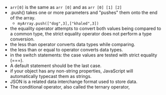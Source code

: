 - `arr[0]` is the same as `arr [0]` and as `arr [0] [1] [2]`
- .push() takes one or more parameters and "pushes" them onto the end of the array.
  - `myArray.push(["dog",3],["khaled",3])` 
-  the equality operator attempts to convert both values being compared to a common type, the strict equality operator does not perform a type conversion.
- the less than operator converts data types while comparing.
- the less than or equal to operator converts data types.
- in the switch statements: the case values are tested with strict equality (===).
- A default statement should be the last case.
- if your object has any non-string properties, JavaScript will automatically typecast them as strings.
- JSON is a related data interchange format used to store data.
- The conditional operator, also called the ternary operator, 



